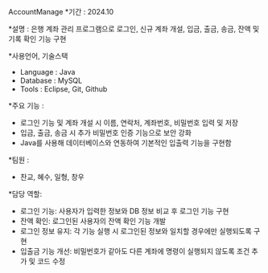 AccountManage
*기간 : 2024.10

*설명 : 은행 계좌 관리 프로그램으로 로그인, 신규 계좌 개설, 입금, 출금, 송금, 잔액 및 기록 확인 기능 구현

*사용언어, 기술스택
 - Language : Java
 - Database : MySQL
 - Tools : Eclipse, Git, Github

*주요 기능 :  
- 로그인 기능 및 계좌 개설 시 이름, 연락처, 계좌번호, 비밀번호 입력 및 저장  
- 입금, 출금, 송금 시 추가 비밀번호 인증 기능으로 보안 강화  
- Java를 사용해 데이터베이스와 연동하여 기본적인 입출력 기능을 구현함

*팀원 :
 - 찬교, 혜수, 일형, 창우

*담당 역할:
- 로그인 기능: 사용자가 입력한 정보와 DB 정보 비교 후 로그인 기능 구현  
- 잔액 확인: 로그인된 사용자의 잔액 확인 기능 개발  
- 로그인 정보 유지: 각 기능 실행 시 로그인된 정보와 일치할 경우에만 실행되도록 구현  
- 입출금 기능 개선: 비밀번호가 같아도 다른 계좌에 명령이 실행되지 않도록 조건 추가 및 코드 수정
